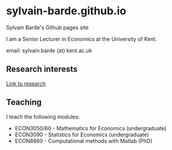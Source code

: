 # sylvain-barde.github.io
Sylvain Barde's Github pages site

I am a Senior Lecturer in Economics at the University of Kent. 

email: sylvain.barde (at) kent.ac.uk


## Research interests
[Link to research](https://www.sylvain-barde.githuh.io/research.md)



## Teaching

I teach the following modules:
- ECON3050/60 - Mathematics for Economics (undergraduate)
- ECON3090 - Statistics for Economics (undergraduate)
- ECON8860 - Computational methods with Matlab (PhD)
